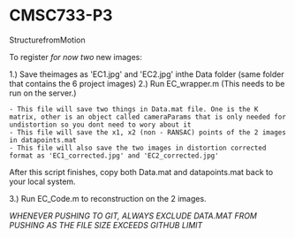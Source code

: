 # CMSC733-P3
StructurefromMotion


To register *for now two* new images:

1.) Save theimages as 'EC1.jpg' and 'EC2.jpg' inthe Data folder (same folder that contains the 6 project images)
2.) Run EC_wrapper.m (This needs to be run on the server.)
        
	- This file will save two things in Data.mat file. One is the K matrix, other is an object called cameraParams that is only needed for undistortion so you dont need to wory about it
	- This file will save the x1, x2 (non - RANSAC) points of the 2 images in datapoints.mat
	- This file will also save the two images in distortion corrected format as 'EC1_corrected.jpg' and 'EC2_corrected.jpg'

After this script finishes, copy both Data.mat and datapoints.mat back to your local system.

3.) Run EC_Code.m to reconstruction on the 2 images.

*WHENEVER PUSHING TO GIT, ALWAYS EXCLUDE DATA.MAT FROM PUSHING AS THE FILE SIZE EXCEEDS GITHUB LIMIT*


